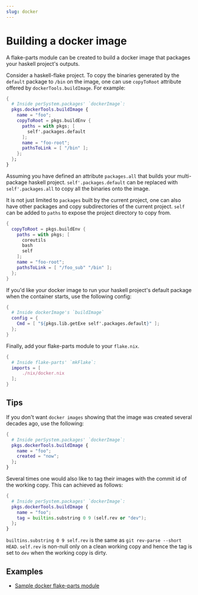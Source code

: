```yaml
---
slug: docker
---
```


# Building a docker image

A flake-parts module can be created to build a docker image that packages your haskell project's outputs.

Consider a haskell-flake project. To copy the binaries generated by the `default` package to `/bin` on the image,  one can use `copyToRoot` attribute offered by `dockerTools.buildImage`. For example:

```nix
{
  # Inside perSystem.packages' `dockerImage`:
  pkgs.dockerTools.buildImage {
    name = "foo";
    copyToRoot = pkgs.buildEnv {
      paths = with pkgs; [
        self'.packages.default
      ];
      name = "foo-root";
      pathsToLink = [ "/bin" ];
    };
  };
}
```
Assuming you have defined an attribute `packages.all` that builds your multi-package haskell project. `self'.packages.default` can be replaced with `self'.packages.all` to copy all the binaries onto the image.

It is not just limited to `packages` built by the current project, one can also have other packages and copy subdirectories of the current project. `self` can be added to `paths` to expose the project directory to copy from. 
```nix
{
  copyToRoot = pkgs.buildEnv {
    paths = with pkgs; [
      coreutils
      bash
      self
    ];
    name = "foo-root";
    pathsToLink = [ "/foo_sub" "/bin" ];
  };
}
```
If you'd like your docker image to run your haskell project's default package when the container starts, use the following config:
```nix
{
  # Inside dockerImage's `buildImage`
  config = {
    Cmd = [ "${pkgs.lib.getExe self'.packages.default}" ];
  };
}
```

Finally, add your flake-parts module to your `flake.nix`.
```nix
{
  # Inside flake-parts' `mkFlake`:
  imports = [
      ./nix/docker.nix
  ];
}
```

## Tips

If you don't want `docker images` showing that the image was created several decades ago, use the following:
```nix
{
  # Inside perSystem.packages' `dockerImage`:
  pkgs.dockerTools.buildImage {
    name = "foo";
    created = "now";
  };
}
```

Several times one would also like to tag their images with the commit id of the working copy. This can achieved as follows:

```nix
{
  # Inside perSystem.packages' `dockerImage`:
  pkgs.dockerTools.buildImage {
    name = "foo";
    tag = builtins.substring 0 9 (self.rev or "dev");
  };
}
```
`builtins.substring 0 9 self.rev` is the same as `git rev-parse --short HEAD`. `self.rev` is non-null only on a clean working copy and hence the tag is set to `dev` when the working copy is dirty.


## Examples

- [Sample docker flake-parts module](https://github.com/nammayatri/nammayatri/pull/14/files#diff-18ea3dd9a6a84702796b8dac608d0cad8e396a7c2e8c52732fcb7e5f52d1b0b9)
